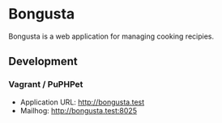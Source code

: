 # Bongusta

Bongusta is a web application for managing cooking recipies.

## Development

### Vagrant / PuPHPet

- Application URL: http://bongusta.test
- Mailhog: http://bongusta.test:8025
